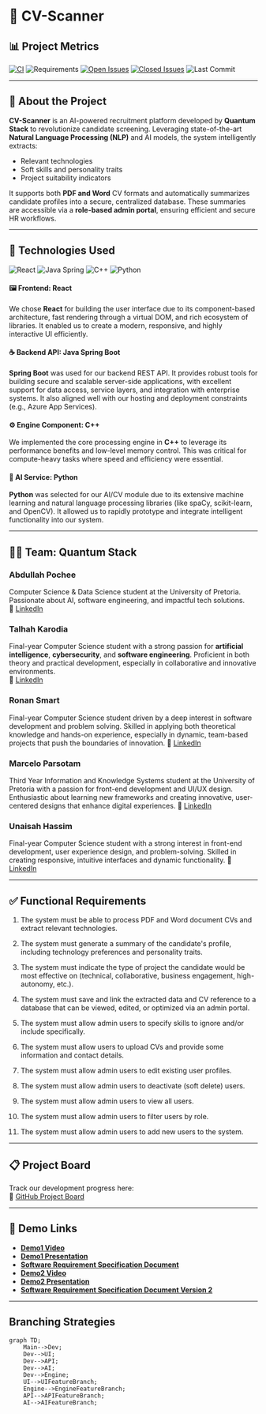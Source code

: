 # 📄 CV-Scanner

## 📊 Project Metrics

[![CI](https://github.com/COS301-SE-2025/CV-Scanner/actions/workflows/CICD.yml/badge.svg)](https://github.com/COS301-SE-2025/CV-Scanner/actions/workflows/CICD.yml)
![Requirements](https://img.shields.io/badge/requirements-satisfied-brightgreen)
[![Open Issues](https://img.shields.io/github/issues/COS301-SE-2025/CV-Scanner)](https://github.com/COS301-SE-2025/CV-Scanner/issues)
[![Closed Issues](https://img.shields.io/github/issues-closed/COS301-SE-2025/CV-Scanner)](https://github.com/COS301-SE-2025/CV-Scanner/issues?q=is%3Aissue+is%3Aclosed)
![Last Commit](https://img.shields.io/github/last-commit/COS301-SE-2025/CV-Scanner)

---

## 🧠 About the Project

**CV-Scanner** is an AI-powered recruitment platform developed by **Quantum Stack** to revolutionize candidate screening. Leveraging state-of-the-art **Natural Language Processing (NLP)** and AI models, the system intelligently extracts:
- Relevant technologies
- Soft skills and personality traits
- Project suitability indicators

It supports both **PDF and Word** CV formats and automatically summarizes candidate profiles into a secure, centralized database. These summaries are accessible via a **role-based admin portal**, ensuring efficient and secure HR workflows.

---

## 🚀 Technologies Used

![React](https://img.shields.io/badge/Frontend-React-61DAFB?logo=react&logoColor=white)
![Java Spring](https://img.shields.io/badge/Backend-Java_Spring-6DB33F?logo=spring&logoColor=white)
![C++](https://img.shields.io/badge/Engine-C++-00599C?logo=c%2B%2B&logoColor=white)
![Python](https://img.shields.io/badge/AI-Python-3776AB?logo=python&logoColor=white)

#### 🖼️ Frontend: React
We chose **React** for building the user interface due to its component-based architecture, fast rendering through a virtual DOM, and rich ecosystem of libraries. It enabled us to create a modern, responsive, and highly interactive UI efficiently.

#### ☕ Backend API: Java Spring Boot
**Spring Boot** was used for our backend REST API. It provides robust tools for building secure and scalable server-side applications, with excellent support for data access, service layers, and integration with enterprise systems. It also aligned well with our hosting and deployment constraints (e.g., Azure App Services).

#### ⚙️ Engine Component: C++
We implemented the core processing engine in **C++** to leverage its performance benefits and low-level memory control. This was critical for compute-heavy tasks where speed and efficiency were essential.

#### 🧠 AI Service: Python
**Python** was selected for our AI/CV module due to its extensive machine learning and natural language processing libraries (like spaCy, scikit-learn, and OpenCV). It allowed us to rapidly prototype and integrate intelligent functionality into our system.

---
## 👨‍💻 Team: Quantum Stack

### Abdullah Pochee  
Computer Science & Data Science student at the University of Pretoria. Passionate about AI, software engineering, and impactful tech solutions.  
🔗 [LinkedIn](https://www.linkedin.com/in/abdullah-pochee-73a916175/)

### Talhah Karodia  
Final-year Computer Science student with a strong passion for **artificial intelligence**, **cybersecurity**, and **software engineering**. Proficient in both theory and practical development, especially in collaborative and innovative environments.  
🔗 [LinkedIn](https://www.linkedin.com/in/talhah-karodia-752657246/)

### Ronan Smart
Final-year Computer Science student driven by a deep interest in software development and problem solving. Skilled in applying both theoretical knowledge and hands-on experience, especially in dynamic, team-based projects that push the boundaries of innovation.
🔗 [LinkedIn](https://www.linkedin.com/in/ronan-smart-361619353/)

### Marcelo Parsotam
Third Year Information and Knowledge Systems student at the University of Pretoria with a passion for front-end development and UI/UX design. Enthusiastic about learning new frameworks and creating innovative, user-centered designs that enhance digital experiences.
🔗 [LinkedIn](https://www.linkedin.com/in/marcelo-parsotam-5965bb355/)

### Unaisah Hassim
Final-year Computer Science student with a strong interest in front-end development, user experience design, and problem-solving. Skilled in creating responsive, intuitive interfaces and dynamic functionality.
🔗 [LinkedIn](https://www.linkedin.com/in/unaisah-hassim-51ab14354/)

---

## ✅ Functional Requirements

1. The system must be able to process PDF and Word document CVs and extract relevant
technologies.

2. The system must generate a summary of the candidate's profile, including technology preferences
and personality traits.

3. The system must indicate the type of project the candidate would be most effective on (technical,
collaborative, business engagement, high-autonomy, etc.).

4. The system must save and link the extracted data and CV reference to a database that can be
viewed, edited, or optimized via an admin portal.

5. The system must allow admin users to specify skills to ignore and/or include specifically.

6. The system must allow users to upload CVs and provide some information and contact details.

7. The system must allow admin users to edit existing user profiles.

8. The system must allow admin users to deactivate (soft delete) users.

9. The system must allow admin users to view all users.

10. The system must allow admin users to filter users by role.

11. The system must allow admin users to add new users to the system.

---

## 📋 Project Board  
Track our development progress here:  
🔗 [GitHub Project Board](https://github.com/orgs/COS301-SE-2025/projects/110/views/1)

---

## 🔗 Demo Links

- [**Demo1 Video**](https://drive.google.com/file/d/1BtbS0klLEC0HWkYhbL0k7NyrCFnGpLrS/view?usp=sharing)
- [**Demo1 Presentation**](https://docs.google.com/presentation/d/1O4b6erR0Uo78WA-xSwWJO_uA2eCvOgGE/edit?usp=sharing&ouid=117709380918548409880&rtpof=true&sd=true)
- [**Software Requirement Specification Document**](https://drive.google.com/file/d/1AruNcFe2mI8f6CEjC8__o1PSpbJJFRpj/view?usp=sharing)
- [**Demo2 Video**](https://drive.google.com/file/d/1BtbS0klLEC0HWkYhbL0k7NyrCFnGpLrS/view?usp=sharing)
- [**Demo2 Presentation**](https://docs.google.com/presentation/d/1O4b6erR0Uo78WA-xSwWJO_uA2eCvOgGE/edit?usp=sharing&ouid=117709380918548409880&rtpof=true&sd=true)
- [**Software Requirement Specification Document Version 2**](https://drive.google.com/file/d/1R54LThYXge9fBDH2PxvuK5XJubdKwRPj/view?usp=sharing)

---

## Branching Strategies

```mermaid
graph TD;
    Main-->Dev;
    Dev-->UI;
    Dev-->API;
    Dev-->AI;
    Dev-->Engine;
    UI-->UIFeatureBranch;
    Engine-->EngineFeatureBranch;
    API-->APIFeatureBranch;
    AI-->AIFeatureBranch;
```
